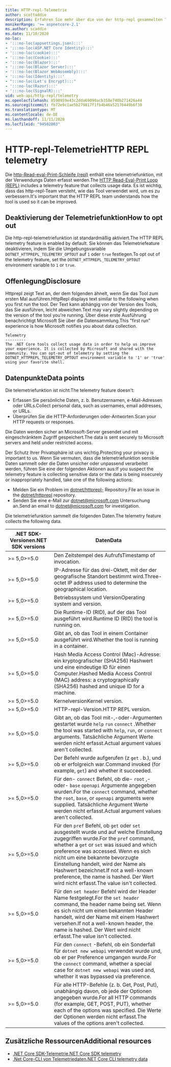```yaml
---
title: HTTP-repl-Telemetrie
author: scottaddie
description: Erfahren Sie mehr über die von der http-repl gesammelten Telemetriedaten.
monikerRange: '>= aspnetcore-2.1'
ms.author: scaddie
ms.date: 11/10/2020
no-loc:
- ':::no-loc(appsettings.json):::'
- ':::no-loc(ASP.NET Core Identity):::'
- ':::no-loc(cookie):::'
- ':::no-loc(Cookie):::'
- ':::no-loc(Blazor):::'
- ':::no-loc(Blazor Server):::'
- ':::no-loc(Blazor WebAssembly):::'
- ':::no-loc(Identity):::'
- ":::no-loc(Let's Encrypt):::"
- ':::no-loc(Razor):::'
- ':::no-loc(SignalR):::'
uid: web-api/http-repl/telemetry
ms.openlocfilehash: 8590959e43c2dda69090acb358e740b271426a44
ms.sourcegitcommit: fb72e9c1ae5b279817f1fb4b46a52170449b6f30
ms.translationtype: MT
ms.contentlocale: de-DE
ms.lasthandoff: 11/11/2020
ms.locfileid: "94502003"
---
```

# <a name="http-repl-telemetry"></a><span data-ttu-id="ff086-103">HTTP-repl-Telemetrie</span><span class="sxs-lookup"><span data-stu-id="ff086-103">HTTP REPL telemetry</span></span>

<span data-ttu-id="ff086-104">Die [http-Read-eval-Print-Schleife (repl)](xref:web-api/http-repl) enthält eine telemetriefunktion, mit der Verwendungs Daten erfasst werden.</span><span class="sxs-lookup"><span data-stu-id="ff086-104">The [HTTP Read-Eval-Print Loop (REPL)](xref:web-api/http-repl) includes a telemetry feature that collects usage data.</span></span> <span data-ttu-id="ff086-105">Es ist wichtig, dass das http-repl-Team versteht, wie das Tool verwendet wird, um es zu verbessern.</span><span class="sxs-lookup"><span data-stu-id="ff086-105">It's important that the HTTP REPL team understands how the tool is used so it can be improved.</span></span>

## <a name="how-to-opt-out"></a><span data-ttu-id="ff086-106">Deaktivierung der Telemetriefunktion</span><span class="sxs-lookup"><span data-stu-id="ff086-106">How to opt out</span></span>

<span data-ttu-id="ff086-107">Die http-repl-telemetriefunktion ist standardmäßig aktiviert.</span><span class="sxs-lookup"><span data-stu-id="ff086-107">The HTTP REPL telemetry feature is enabled by default.</span></span> <span data-ttu-id="ff086-108">Sie können das Telemetriefeature deaktivieren, indem Sie die Umgebungsvariable `DOTNET_HTTPREPL_TELEMETRY_OPTOUT` auf `1` oder `true` festlegen.</span><span class="sxs-lookup"><span data-stu-id="ff086-108">To opt out of the telemetry feature, set the `DOTNET_HTTPREPL_TELEMETRY_OPTOUT` environment variable to `1` or `true`.</span></span>

## <a name="disclosure"></a><span data-ttu-id="ff086-109">Offenlegung</span><span class="sxs-lookup"><span data-stu-id="ff086-109">Disclosure</span></span>

<span data-ttu-id="ff086-110">Httprepl zeigt Text an, der dem folgenden ähnelt, wenn Sie das Tool zum ersten Mal ausführen.</span><span class="sxs-lookup"><span data-stu-id="ff086-110">HttpRepl displays text similar to the following when you first run the tool.</span></span> <span data-ttu-id="ff086-111">Der Text kann abhängig von der Version des Tools, das Sie ausführen, leicht abweichen.</span><span class="sxs-lookup"><span data-stu-id="ff086-111">Text may vary slightly depending on the version of the tool you're running.</span></span> <span data-ttu-id="ff086-112">Über diese erste Ausführung benachrichtigt Microsoft Sie über die Datensammlung.</span><span class="sxs-lookup"><span data-stu-id="ff086-112">This "first run" experience is how Microsoft notifies you about data collection.</span></span>

```console
Telemetry
---------
The .NET Core tools collect usage data in order to help us improve your experience. It is collected by Microsoft and shared with the community. You can opt-out of telemetry by setting the DOTNET_HTTPREPL_TELEMETRY_OPTOUT environment variable to '1' or 'true' using your favorite shell.
```

## <a name="data-points"></a><span data-ttu-id="ff086-113">Datenpunkte</span><span class="sxs-lookup"><span data-stu-id="ff086-113">Data points</span></span>

<span data-ttu-id="ff086-114">Die telemetriefunktion ist nicht:</span><span class="sxs-lookup"><span data-stu-id="ff086-114">The telemetry feature doesn't:</span></span>

* <span data-ttu-id="ff086-115">Erfassen Sie persönliche Daten, z. b. Benutzernamen, e-Mail-Adressen oder URLs.</span><span class="sxs-lookup"><span data-stu-id="ff086-115">Collect personal data, such as usernames, email addresses, or URLs.</span></span>
* <span data-ttu-id="ff086-116">Überprüfen Sie die HTTP-Anforderungen oder-Antworten.</span><span class="sxs-lookup"><span data-stu-id="ff086-116">Scan your HTTP requests or responses.</span></span>

<span data-ttu-id="ff086-117">Die Daten werden sicher an Microsoft-Server gesendet und mit eingeschränktem Zugriff gespeichert.</span><span class="sxs-lookup"><span data-stu-id="ff086-117">The data is sent securely to Microsoft servers and held under restricted access.</span></span>

<span data-ttu-id="ff086-118">Der Schutz Ihrer Privatsphäre ist uns wichtig.</span><span class="sxs-lookup"><span data-stu-id="ff086-118">Protecting your privacy is important to us.</span></span> <span data-ttu-id="ff086-119">Wenn Sie vermuten, dass die telemetriefunktion sensible Daten sammelt oder die Daten unsicher oder unpassend verarbeitet werden, führen Sie eine der folgenden Aktionen aus:</span><span class="sxs-lookup"><span data-stu-id="ff086-119">If you suspect the telemetry feature is collecting sensitive data or the data is being insecurely or inappropriately handled, take one of the following actions:</span></span>

* <span data-ttu-id="ff086-120">Melden Sie ein Problem im [dotnet/httprepl-](https://github.com/dotnet/httprepl/issues) Repository.</span><span class="sxs-lookup"><span data-stu-id="ff086-120">File an issue in the [dotnet/httprepl](https://github.com/dotnet/httprepl/issues) repository.</span></span>
* <span data-ttu-id="ff086-121">Senden Sie eine e-Mail zur [dotnet@microsoft.com](mailto:dotnet@microsoft.com) Untersuchung an.</span><span class="sxs-lookup"><span data-stu-id="ff086-121">Send an email to [dotnet@microsoft.com](mailto:dotnet@microsoft.com) for investigation.</span></span>

<span data-ttu-id="ff086-122">Die telemetriefunktion sammelt die folgenden Daten.</span><span class="sxs-lookup"><span data-stu-id="ff086-122">The telemetry feature collects the following data.</span></span>

| <span data-ttu-id="ff086-123">.NET SDK-Versionen</span><span class="sxs-lookup"><span data-stu-id="ff086-123">.NET SDK versions</span></span> | <span data-ttu-id="ff086-124">Daten</span><span class="sxs-lookup"><span data-stu-id="ff086-124">Data</span></span> |
|--------------|------|
| <span data-ttu-id="ff086-125">>= 5,0</span><span class="sxs-lookup"><span data-stu-id="ff086-125">>=5.0</span></span>        | <span data-ttu-id="ff086-126">Den Zeitstempel des Aufrufs</span><span class="sxs-lookup"><span data-stu-id="ff086-126">Timestamp of invocation.</span></span> |
| <span data-ttu-id="ff086-127">>= 5,0</span><span class="sxs-lookup"><span data-stu-id="ff086-127">>=5.0</span></span>        | <span data-ttu-id="ff086-128">IP-Adresse für das drei-Oktett, mit der der geografische Standort bestimmt wird.</span><span class="sxs-lookup"><span data-stu-id="ff086-128">Three-octet IP address used to determine the geographical location.</span></span> |
| <span data-ttu-id="ff086-129">>= 5,0</span><span class="sxs-lookup"><span data-stu-id="ff086-129">>=5.0</span></span>        | <span data-ttu-id="ff086-130">Betriebssystem und Version</span><span class="sxs-lookup"><span data-stu-id="ff086-130">Operating system and version.</span></span> |
| <span data-ttu-id="ff086-131">>= 5,0</span><span class="sxs-lookup"><span data-stu-id="ff086-131">>=5.0</span></span>        | <span data-ttu-id="ff086-132">Die Runtime-ID (RID), auf der das Tool ausgeführt wird.</span><span class="sxs-lookup"><span data-stu-id="ff086-132">Runtime ID (RID) the tool is running on.</span></span> |
| <span data-ttu-id="ff086-133">>= 5,0</span><span class="sxs-lookup"><span data-stu-id="ff086-133">>=5.0</span></span>        | <span data-ttu-id="ff086-134">Gibt an, ob das Tool in einem Container ausgeführt wird.</span><span class="sxs-lookup"><span data-stu-id="ff086-134">Whether the tool is running in a container.</span></span> |
| <span data-ttu-id="ff086-135">>= 5,0</span><span class="sxs-lookup"><span data-stu-id="ff086-135">>=5.0</span></span>        | <span data-ttu-id="ff086-136">Hash Media Access Control (Mac)-Adresse: ein kryptografischer (SHA256) Hashwert und eine eindeutige ID für einen Computer.</span><span class="sxs-lookup"><span data-stu-id="ff086-136">Hashed Media Access Control (MAC) address: a cryptographically (SHA256) hashed and unique ID for a machine.</span></span> |
| <span data-ttu-id="ff086-137">>= 5,0</span><span class="sxs-lookup"><span data-stu-id="ff086-137">>=5.0</span></span>        | <span data-ttu-id="ff086-138">Kernelversion</span><span class="sxs-lookup"><span data-stu-id="ff086-138">Kernel version.</span></span> |
| <span data-ttu-id="ff086-139">>= 5,0</span><span class="sxs-lookup"><span data-stu-id="ff086-139">>=5.0</span></span>        | <span data-ttu-id="ff086-140">HTTP-repl-Version.</span><span class="sxs-lookup"><span data-stu-id="ff086-140">HTTP REPL version.</span></span> |
| <span data-ttu-id="ff086-141">>= 5,0</span><span class="sxs-lookup"><span data-stu-id="ff086-141">>=5.0</span></span>        | <span data-ttu-id="ff086-142">Gibt an, ob das Tool mit-,-oder-Argumenten gestartet wurde `help` `run` `connect` .</span><span class="sxs-lookup"><span data-stu-id="ff086-142">Whether the tool was started with `help`, `run`, or `connect` arguments.</span></span> <span data-ttu-id="ff086-143">Tatsächliche Argument Werte werden nicht erfasst.</span><span class="sxs-lookup"><span data-stu-id="ff086-143">Actual argument values aren't collected.</span></span> |
| <span data-ttu-id="ff086-144">>= 5,0</span><span class="sxs-lookup"><span data-stu-id="ff086-144">>=5.0</span></span>        | <span data-ttu-id="ff086-145">Der Befehl wurde aufgerufen (z `get` . b.), und ob er erfolgreich war.</span><span class="sxs-lookup"><span data-stu-id="ff086-145">Command invoked (for example, `get`) and whether it succeeded.</span></span> |
| <span data-ttu-id="ff086-146">>= 5,0</span><span class="sxs-lookup"><span data-stu-id="ff086-146">>=5.0</span></span>        | <span data-ttu-id="ff086-147">Für den- `connect` Befehl, ob die- `root` ,-oder- `base` `openapi` Argumente angegeben wurden.</span><span class="sxs-lookup"><span data-stu-id="ff086-147">For the `connect` command, whether the `root`, `base`, or `openapi` arguments were supplied.</span></span> <span data-ttu-id="ff086-148">Tatsächliche Argument Werte werden nicht erfasst.</span><span class="sxs-lookup"><span data-stu-id="ff086-148">Actual argument values aren't collected.</span></span> |
| <span data-ttu-id="ff086-149">>= 5,0</span><span class="sxs-lookup"><span data-stu-id="ff086-149">>=5.0</span></span>        | <span data-ttu-id="ff086-150">Für den `pref` Befehl, ob `get` oder `set` ausgestellt wurde und auf welche Einstellung zugegriffen wurde.</span><span class="sxs-lookup"><span data-stu-id="ff086-150">For the `pref` command, whether a `get` or `set` was issued and which preference was accessed.</span></span> <span data-ttu-id="ff086-151">Wenn es sich nicht um eine bekannte bevorzugte Einstellung handelt, wird der Name als Hashwert bezeichnet.</span><span class="sxs-lookup"><span data-stu-id="ff086-151">If not a well-known preference, the name is hashed.</span></span> <span data-ttu-id="ff086-152">Der Wert wird nicht erfasst.</span><span class="sxs-lookup"><span data-stu-id="ff086-152">The value isn't collected.</span></span> |
| <span data-ttu-id="ff086-153">>= 5,0</span><span class="sxs-lookup"><span data-stu-id="ff086-153">>=5.0</span></span>        | <span data-ttu-id="ff086-154">Für den `set header` Befehl wird der Header Name festgelegt.</span><span class="sxs-lookup"><span data-stu-id="ff086-154">For the `set header` command, the header name being set.</span></span> <span data-ttu-id="ff086-155">Wenn es sich nicht um einen bekannten Header handelt, wird der Name mit einem Hashwert versehen.</span><span class="sxs-lookup"><span data-stu-id="ff086-155">If not a well-known header, the name is hashed.</span></span> <span data-ttu-id="ff086-156">Der Wert wird nicht erfasst.</span><span class="sxs-lookup"><span data-stu-id="ff086-156">The value isn't collected.</span></span> |
| <span data-ttu-id="ff086-157">>= 5,0</span><span class="sxs-lookup"><span data-stu-id="ff086-157">>=5.0</span></span>        | <span data-ttu-id="ff086-158">Für den `connect` -Befehl, ob ein Sonderfall für `dotnet new webapi` verwendet wurde und, ob er per Preference umgangen wurde.</span><span class="sxs-lookup"><span data-stu-id="ff086-158">For the `connect` command, whether a special case for `dotnet new webapi` was used and, whether it was bypassed via preference.</span></span> |
| <span data-ttu-id="ff086-159">>= 5,0</span><span class="sxs-lookup"><span data-stu-id="ff086-159">>=5.0</span></span>        | <span data-ttu-id="ff086-160">Für alle HTTP-Befehle (z. b. Get, Post, Put), unabhängig davon, ob jede der Optionen angegeben wurde.</span><span class="sxs-lookup"><span data-stu-id="ff086-160">For all HTTP commands (for example, GET, POST, PUT), whether each of the options was specified.</span></span> <span data-ttu-id="ff086-161">Die Werte der Optionen werden nicht erfasst.</span><span class="sxs-lookup"><span data-stu-id="ff086-161">The values of the options aren't collected.</span></span> |

## <a name="additional-resources"></a><span data-ttu-id="ff086-162">Zusätzliche Ressourcen</span><span class="sxs-lookup"><span data-stu-id="ff086-162">Additional resources</span></span>

* [<span data-ttu-id="ff086-163">.NET Core SDK-Telemetrie</span><span class="sxs-lookup"><span data-stu-id="ff086-163">.NET Core SDK telemetry</span></span>](/dotnet/core/tools/telemetry)
* [<span data-ttu-id="ff086-164">.Net Core-CLI von Telemetriedaten</span><span class="sxs-lookup"><span data-stu-id="ff086-164">.NET Core CLI telemetry data</span></span>](https://dotnet.microsoft.com/platform/telemetry)
